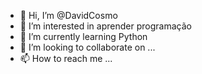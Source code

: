 - 👋 Hi, I’m @DavidCosmo
- 👀 I’m interested in  aprender programação
- 🌱 I’m currently learning Python
- 💞️ I’m looking to collaborate on ...
- 📫 How to reach me ...

<!---
DavidCosmo/DavidCosmo is a ✨ special ✨ repository because its `README.md` (this file) appears on your GitHub profile.
You can click the Preview link to take a look at your changes.
--->
